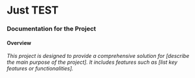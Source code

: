 # Just TEST

### Documentation for the Project

#### Overview

*This project is designed to provide a comprehensive solution for [describe the main purpose of the project]. It includes features such as [list key features or functionalities].*